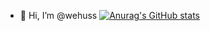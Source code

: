 - 👋 Hi, I’m @wehuss
[![Anurag's GitHub stats](https://github-readme-stats.vercel.app/api?username=wehuss&?count_private=true&show_icons=true)](https://github.com/anuraghazra/github-readme-stats)
